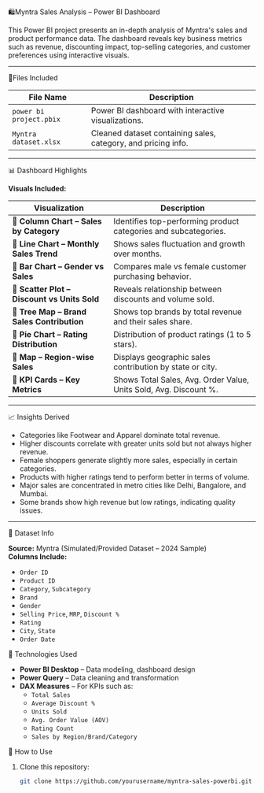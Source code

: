 🛍️Myntra Sales Analysis – Power BI Dashboard

This Power BI project presents an in-depth analysis of Myntra's sales and product performance data. The dashboard reveals key business metrics such as revenue, discounting impact, top-selling categories, and customer preferences using interactive visuals.

---

📁Files Included

| File Name               | Description                                           |
|------------------------|-------------------------------------------------------|
| `power bi project.pbix` | Power BI dashboard with interactive visualizations.   |
| `Myntra dataset.xlsx`   | Cleaned dataset containing sales, category, and pricing info. |

---

📊 Dashboard Highlights

**Visuals Included:**

| Visualization                             | Description                                                                 |
|------------------------------------------|-----------------------------------------------------------------------------|
| 🔹 **Column Chart – Sales by Category**         | Identifies top-performing product categories and subcategories.             |
| 🔹 **Line Chart – Monthly Sales Trend**         | Shows sales fluctuation and growth over months.                             |
| 🔹 **Bar Chart – Gender vs Sales**              | Compares male vs female customer purchasing behavior.                       |
| 🔹 **Scatter Plot – Discount vs Units Sold**    | Reveals relationship between discounts and volume sold.                     |
| 🔹 **Tree Map – Brand Sales Contribution**      | Shows top brands by total revenue and their sales share.                    |
| 🔹 **Pie Chart – Rating Distribution**          | Distribution of product ratings (1 to 5 stars).                             |
| 🔹 **Map – Region-wise Sales**                  | Displays geographic sales contribution by state or city.                    |
| 🔹 **KPI Cards – Key Metrics**                  | Shows Total Sales, Avg. Order Value, Units Sold, Avg. Discount %.           |

---

📈 Insights Derived

- Categories like Footwear and Apparel dominate total revenue.
- Higher discounts correlate with greater units sold but not always higher revenue.
- Female shoppers generate slightly more sales, especially in certain categories.
- Products with higher ratings tend to perform better in terms of volume.
- Major sales are concentrated in metro cities like Delhi, Bangalore, and Mumbai.
- Some brands show high revenue but low ratings, indicating quality issues.

---

📌 Dataset Info

**Source:** Myntra (Simulated/Provided Dataset – 2024 Sample)  
**Columns Include:**
- `Order ID`
- `Product ID`
- `Category`, `Subcategory`
- `Brand`
- `Gender`
- `Selling Price`, `MRP`, `Discount %`
- `Rating`
- `City`, `State`
- `Order Date`

🧠 Technologies Used

- **Power BI Desktop** – Data modeling, dashboard design
- **Power Query** – Data cleaning and transformation
- **DAX Measures** – For KPIs such as:
  - `Total Sales`
  - `Average Discount %`
  - `Units Sold`
  - `Avg. Order Value (AOV)`
  - `Rating Count`
  - `Sales by Region/Brand/Category`


🧾 How to Use

1. Clone this repository:
   ```bash
   git clone https://github.com/yourusername/myntra-sales-powerbi.git
